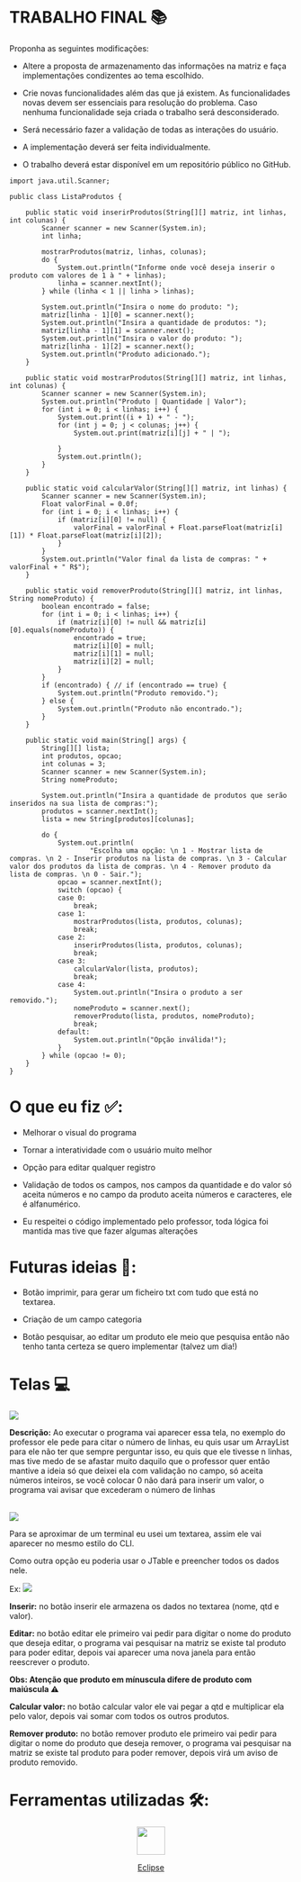 # TRABALHO FINAL 📚

Proponha as seguintes modificações:

* Altere a proposta de armazenamento das informações na matriz e faça implementações condizentes ao tema escolhido.

* Crie novas funcionalidades além das que já existem. As funcionalidades novas devem ser essenciais para resolução do problema. Caso nenhuma funcionalidade seja criada o trabalho será desconsiderado.

* Será necessário fazer a validação de todas as interações do usuário.

* A implementação deverá ser feita individualmente.

* O trabalho deverá estar disponível em um repositório público no GitHub.


```
import java.util.Scanner;

public class ListaProdutos {

	public static void inserirProdutos(String[][] matriz, int linhas, int colunas) {
		Scanner scanner = new Scanner(System.in);
		int linha;

		mostrarProdutos(matriz, linhas, colunas);
		do {
			System.out.println("Informe onde você deseja inserir o produto com valores de 1 à " + linhas);
			linha = scanner.nextInt();
		} while (linha < 1 || linha > linhas);

		System.out.println("Insira o nome do produto: ");
		matriz[linha - 1][0] = scanner.next();
		System.out.println("Insira a quantidade de produtos: ");
		matriz[linha - 1][1] = scanner.next();
		System.out.println("Insira o valor do produto: ");
		matriz[linha - 1][2] = scanner.next();
		System.out.println("Produto adicionado.");
	}

	public static void mostrarProdutos(String[][] matriz, int linhas, int colunas) {
		Scanner scanner = new Scanner(System.in);
		System.out.println("Produto | Quantidade | Valor");
		for (int i = 0; i < linhas; i++) {
			System.out.print((i + 1) + " - ");
			for (int j = 0; j < colunas; j++) {
				System.out.print(matriz[i][j] + " | ");

			}
			System.out.println();
		}
	}

	public static void calcularValor(String[][] matriz, int linhas) {
		Scanner scanner = new Scanner(System.in);
		Float valorFinal = 0.0f;
		for (int i = 0; i < linhas; i++) {
			if (matriz[i][0] != null) {
				valorFinal = valorFinal + Float.parseFloat(matriz[i][1]) * Float.parseFloat(matriz[i][2]);
			}
		}
		System.out.println("Valor final da lista de compras: " + valorFinal + " R$");
	}

	public static void removerProduto(String[][] matriz, int linhas, String nomeProduto) {
		boolean encontrado = false;
		for (int i = 0; i < linhas; i++) {
			if (matriz[i][0] != null && matriz[i][0].equals(nomeProduto)) {
				encontrado = true;
				matriz[i][0] = null;
				matriz[i][1] = null;
				matriz[i][2] = null;
			}
		}
		if (encontrado) { // if (encontrado == true) {
			System.out.println("Produto removido.");
		} else {
			System.out.println("Produto não encontrado.");
		}
	}

	public static void main(String[] args) {
		String[][] lista;
		int produtos, opcao;
		int colunas = 3;
		Scanner scanner = new Scanner(System.in);
		String nomeProduto;

		System.out.println("Insira a quantidade de produtos que serão inseridos na sua lista de compras:");
		produtos = scanner.nextInt();
		lista = new String[produtos][colunas];

		do {
			System.out.println(
					"Escolha uma opção: \n 1 - Mostrar lista de compras. \n 2 - Inserir produtos na lista de compras. \n 3 - Calcular valor dos produtos da lista de compras. \n 4 - Remover produto da lista de compras. \n 0 - Sair.");
			opcao = scanner.nextInt();
			switch (opcao) {
			case 0:
				break;
			case 1:
				mostrarProdutos(lista, produtos, colunas);
				break;
			case 2:
				inserirProdutos(lista, produtos, colunas);
				break;
			case 3:
				calcularValor(lista, produtos);
				break;
			case 4:
				System.out.println("Insira o produto a ser removido.");
				nomeProduto = scanner.next();
				removerProduto(lista, produtos, nomeProduto);
				break;
			default:
				System.out.println("Opção inválida!");
			}
		} while (opcao != 0);
	}
}
```

# O que eu fiz ✅:

* Melhorar o visual do programa
* Tornar a interatividade com o usuário muito melhor
* Opção para editar qualquer registro 
* Validação de todos os campos, nos campos da quantidade e do valor só aceita números e no campo da produto aceita números e caracteres, ele é alfanumérico.

* Eu respeitei o código implementado pelo professor, toda lógica foi mantida mas tive que fazer algumas alterações

# Futuras ideias 🔮:
* Botão imprimir, para gerar um ficheiro txt com tudo que está no textarea.

* Criação de um campo categoria
* Botão pesquisar, ao editar um produto ele meio que pesquisa então não tenho tanta certeza se quero implementar (talvez um dia!)


# Telas 💻

<img src="image/inicio.png">

**Descrição:** Ao executar o programa vai aparecer essa tela, no exemplo do professor ele pede para citar o número de linhas, eu quis usar um ArrayList para ele não ter que sempre perguntar isso, eu quis que ele tivesse n linhas, mas tive medo de se afastar muito daquilo que o professor quer então mantive a ideia só que deixei ela com validação no campo, só aceita números inteiros, se você colocar 0 não dará para inserir um valor, o programa vai avisar que excederam o número de linhas 

<br>

<img src="image/principal.png">

Para se aproximar de um terminal eu usei um textarea, assim ele vai aparecer no mesmo estilo do CLI.

Como outra opção eu poderia usar o JTable e preencher todos os dados nele.

Ex:
<img src="image/JTable.png">

**Inserir:** no botão inserir ele armazena os dados no textarea (nome, qtd e valor).

**Editar:** no botão editar ele primeiro vai pedir para digitar o nome do produto que deseja editar, o programa vai pesquisar na matriz se existe tal produto para poder editar, depois vai aparecer uma nova janela para então reescrever o produto.

<b>Obs: Atenção que produto em mínuscula difere de produto com maiúscula ⚠️</b>

**Calcular valor:** no botão calcular valor ele vai pegar a qtd e multiplicar ela pelo valor, depois vai somar com todos os outros produtos.

**Remover produto:** no botão remover produto ele primeiro vai pedir para digitar o nome do produto que deseja remover, o programa vai pesquisar na matriz se existe tal produto para poder remover, depois virá um aviso de produto removido.

# Ferramentas utilizadas 🛠️:

<center>
<a href="https://www.eclipse.org/downloads/"><img src="image/eclipse.png" with="50px" height="50px">

Eclipse
</a>

</center>